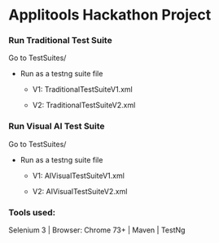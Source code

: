 # Applitools Hackathon Project

###

### Run Traditional Test Suite
Go to TestSuites/

* Run as a testng suite file

  * V1:
  TraditionalTestSuiteV1.xml

  * V2:
  TraditionalTestSuiteV2.xml


### Run Visual AI Test Suite
Go to TestSuites/

* Run as a testng suite file

  * V1:
  AIVisualTestSuiteV1.xml

  * V2:
  AIVisualTestSuiteV2.xml


### Tools used:
Selenium 3 | Browser: Chrome 73+ | Maven | TestNg
